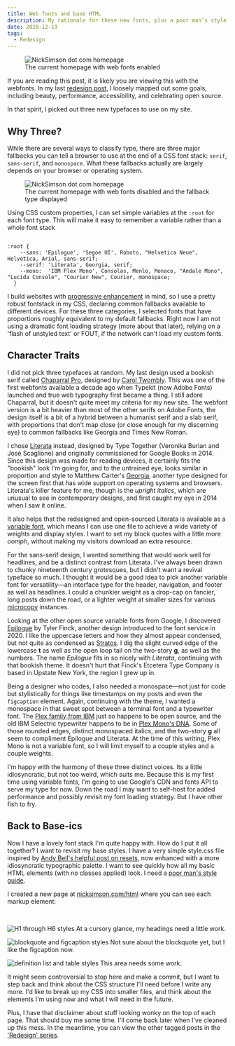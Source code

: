 ```yaml
---
title: Web fonts and base HTML
description: My rationale for these new fonts, plus a poor man’s style guide. 
date: 2020-12-19
tags:
  - Redesign
---
```



<figure>
    <img src="/img/post-images/2020-12-webfonts.png" class="photo-border"
         alt="NickSimson dot com homepage" />
    <figcaption>The current homepage with web fonts enabled</figcaption>
</figure>

If you are reading this post, it is likely you are viewing this with the webfonts. In my last [redesign post](/posts/newww-year/), I loosely mapped out some goals, including beauty, performance, accessibility, and celebrating open source.

In that spirit, I picked out three new typefaces to use on my site.

## Why Three?
While there are several ways to classify type, there are three major fallbacks you can tell a browser to use at the end of a CSS font stack: <code>serif</code>, <code>sans-serif</code>, and <code>monospace</code>. What these fallbacks actually are largely depends on your browser or operating system. 

<figure>
    <img src="/img/post-images/2020-12-fallbackfonts.png" class="photo-border"
         alt="NickSimson dot com homepage" />
    <figcaption>The current homepage with web fonts disabled and the fallback type displayed</figcaption>
</figure>

Using CSS custom properties, I can set simple variables at the <code>:root</code> for each font type. This will make it easy to remember a variable rather than a whole font stack

<pre><code>
:root {
    --sans: 'Epilogue', 'Segoe UI', Roboto, "Helvetica Neue", Helvetica, Arial, sans-serif;
    --serif: 'Literata', Georgia, serif;
    --mono:  'IBM Plex Mono', Consolas, Menlo, Monaco, "Andale Mono", "Lucida Console", "Courier New", Courier, monospace;
  }
</code></pre>

I build websites with [progressive enhancement](https://developer.mozilla.org/en-US/docs/Glossary/Progressive_Enhancement) in mind, so I use a pretty robust fontstack in my CSS, declaring common fallbacks available to different devices. For these three categories, I selected fonts that have proportions roughly equivalent to my default fallbacks. Right now I am not using a dramatic font loading strategy (more about that later), relying on a 'flash of unstyled text' or FOUT, if the network can't load my custom fonts.

## Character Traits
I did not pick three typefaces at random. My last design used a bookish serif called [Chaparral Pro](https://fontsinuse.com/typefaces/28/chaparral), designed by [Carol Twombly](http://www.alphabettes.org/review-carol-twombly-her-brief-but-brilliant-career-in-type-design/). This was one of the first webfonts available a decade ago when Typekit (now Adobe Fonts) launched and true web typography first became a thing. I still adore Chaparral, but it doesn't quite meet my criteria for my new site. The webfont version is a bit heavier than most of the other serifs on Adobe Fonts, the design itself is a bit of a hybrid between a humanist serif and a slab serif, with proportions that don't map close (or close enough for my discerning eye) to common fallbacks like Georgia and Times New Roman.

I chose [Literata](https://www.type-together.com/literata-3) instead, designed by Type Together (Veronika Burian and José Scaglione) and originally commissioned for Google Books in 2014. Since this design was made for reading devices, it certainly fits the "bookish" look I'm going for, and to the untrained eye, looks similar in proportion and style to Matthew Carter's [Georgia](https://fontsinuse.com/typefaces/70/georgia), another type designed for the screen first that has wide support on operating systems and browsers. Literata's killer feature for me, though is the <i>upright italics</i>, which are unusual to see in contemporary designs, and first caught my eye in 2014 when I saw it online.

It also helps that the redesigned and open-sourced Literata is available as a [variable font](https://web.dev/variable-fonts/), which means I can use one file to achieve a wide variety of weights and display styles. I want to set my block quotes with a little more <em>oomph</em>, without making my visitors download an extra resource.

For the sans-serif design, I wanted something that would work well for headlines, and be a distinct contrast from Literata. I've always been drawn to chunky nineteenth century grotesques, but I didn't want a revival typeface so much. I thought it would be a good idea to pick another variable font for versatility&mdash;an interface type for the header, navigation, and footer as well as headlines. I could a chunkier weight as a drop-cap on fancier, long posts down the road, or a lighter weight at smaller sizes for various [microcopy](https://www.uxbooth.com/articles/getting-ux-writing-right-with-microcopy/) instances.

Looking at the other open source variable fonts from Google, I discovered [Epilogue](https://www.etceteratype.co/epilogue) by Tyler Finck, another design introduced to the font service in 2020. I like the uppercase letters and how they almost appear condensed, but not quite as condensed as [Stratos](https://www.productiontype.com/family/stratos). I dig the slight curved edge of the lowercase <b>t</b> as well as the open loop tail on the two-story <b>g</b>, as well as the numbers. The name <em>Epilogue</em> fits in so nicely with <em>Literata</em>, continuing with that bookish theme. It doesn't hurt that Finck's Etcetera Type Company is based in Upstate New York, the region I grew up in.

Being a designer who codes, I also needed a monospace&mdash;not just for code but stylistically for things like timestamps on my posts and even the <code>figcaption</code> element. Again, continuing with the theme, I wanted a monospace in that sweet spot between a terminal font and a typewriter font. The [Plex family from IBM](https://www.ibm.com/plex/) just so happens to be open source, and the old IBM Selectric typewriter happens to be in [Plex Mono's DNA](https://www.ibm.com/plex/plexness/#mono-for-coding). Some of those rounded edges, distinct monospaced italics, and the two-story <b>g</b> all seem to compliment Epilogue and Literata. At the time of this writing, Plex Mono is not a variable font, so I will limit myself to a couple styles and a couple weights.

I'm happy with the harmony of these three distinct voices. Its a little idiosyncratic, but not too weird, which suits me. Because this is my first time using variable fonts, I'm going to use Google's CDN and fonts API to serve my type for now. Down the road I may want to self-host for added performance and possibly revisit my font loading strategy. But I have other fish to fry.

## Back to Base-ics

Now I have a lovely font stack I'm quite happy with. How do I put it all together? I want to revisit my base styles. I have a very simple style.css file inspired by [Andy Bell's helpful post on resets](https://piccalil.li/blog/a-modern-css-reset/), now enhanced with a more idiosyncratic typographic palette. I want to see quickly how all my basic HTML elements (with no classes applied) look. I need a [poor man's style guide](https://poormansstyleguide.com/).

I created a new page at [nicksimson.com/html](/html/) where you can see each markup element:

&nbsp;

<img src="/img/post-images/2020-12-headings.png"  class="photo-border"
         alt="H1 through H6 styles" />
At a cursory glance, my headings need a little work.

<img src="/img/post-images/2020-12-blockquote-figcaption.png" class="photo-border"
         alt="blockquote and figcaption styles" />
Not sure about the blockquote yet, but I like the figcaption now.

<img src="/img/post-images/2020-12-dl-tables.png" class="photo-border"
         alt="definition list and table styles" />
This area needs some work.

It might seem controversial to stop here and make a commit, but I want to step back and think about the CSS structure I'll need before I write any more. I'd like to break up my CSS into smaller files, and think about the elements I'm using now and what I will need in the future. 

Plus, I have that disclaimer about stuff looking wonky on the top of each page. That should buy me some time. I'll come back later when I've cleaned up this mess. In the meantime, you can view the other tagged posts in the ['Redesign' series](/tags/redesign/).